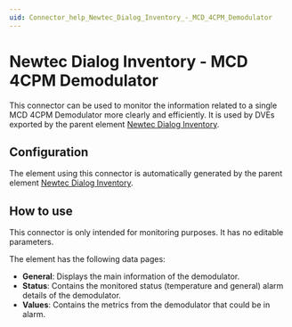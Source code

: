 ```yaml
---
uid: Connector_help_Newtec_Dialog_Inventory_-_MCD_4CPM_Demodulator
---
```


# Newtec Dialog Inventory - MCD 4CPM Demodulator

This connector can be used to monitor the information related to a single MCD 4CPM Demodulator more clearly and efficiently. It is used by DVEs exported by the parent element [Newtec Dialog Inventory](xref:Connector_help_Newtec_Dialog_Inventory_Technical).

## Configuration

The element using this connector is automatically generated by the parent element [Newtec Dialog Inventory](xref:Connector_help_Newtec_Dialog_Inventory_Technical).

## How to use

This connector is only intended for monitoring purposes. It has no editable parameters.

The element has the following data pages:

- **General**: Displays the main information of the demodulator.
- **Status**: Contains the monitored status (temperature and general) alarm details of the demodulator.
- **Values**: Contains the metrics from the demodulator that could be in alarm.
